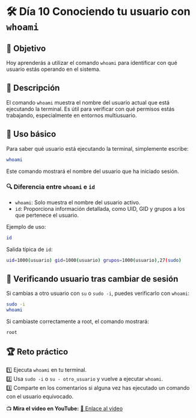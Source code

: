 # 🛠️ Día 10 Conociendo tu usuario con `whoami`

## 🎯 Objetivo  

Hoy aprenderás a utilizar el comando `whoami` para identificar con qué usuario estás operando en el sistema.  

## 📌 Descripción  

El comando `whoami` muestra el nombre del usuario actual que está ejecutando la terminal. Es útil para verificar
con qué permisos estás trabajando, especialmente en entornos multiusuario.  

## 🚀 Uso básico  

Para saber qué usuario está ejecutando la terminal, simplemente escribe:  

```bash
whoami
```

Este comando mostrará el nombre del usuario que ha iniciado sesión.  

### 🔍 Diferencia entre `whoami` e `id`  

- `whoami`: Solo muestra el nombre del usuario activo.  
- `id`: Proporciona información detallada, como UID, GID y grupos a los que pertenece el usuario.  

Ejemplo de uso:  

```bash
id
```

Salida típica de `id`:  

```bash
uid=1000(usuario) gid=1000(usuario) grupos=1000(usuario),27(sudo)
```

## 🔄 Verificando usuario tras cambiar de sesión  

Si cambias a otro usuario con `su` o `sudo -i`, puedes verificarlo con `whoami`:  

```bash
sudo -i
whoami
```

Si cambiaste correctamente a root, el comando mostrará:  

```bash
root
```

## 🏆 Reto práctico  

1️⃣ Ejecuta `whoami` en tu terminal.  
2️⃣ Usa `sudo -i` o `su - otro_usuario` y vuelve a ejecutar `whoami`.  
3️⃣ Comparte en los comentarios si alguna vez has ejecutado un comando con el usuario equivocado.  

📺 **Mira el video en YouTube:** [🔗 Enlace al video](#)
